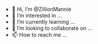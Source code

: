 - 👋 Hi, I’m @ZillionMannie
- 👀 I’m interested in ...
- 🌱 I’m currently learning ...
- 💞️ I’m looking to collaborate on ...
- 📫 How to reach me ...

<!---
ZillionMannie/ZillionMannie is a ✨ special ✨ repository because its `README.md` (this file) appears on your GitHub profile.
You can click the Preview link to take a look at your changes.
--->
